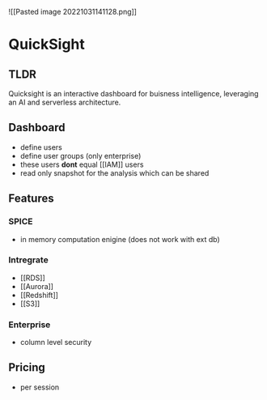 ![[Pasted image 20221031141128.png]]
# QuickSight

## TLDR
Quicksight is an interactive dashboard for buisness intelligence, leveraging an AI and serverless architecture.

## Dashboard
- define users
- define user groups (only enterprise)
- these users **dont** equal  [[IAM]] users
- read only snapshot for the analysis which can be shared

## Features

### SPICE
- in memory computation enigine (does not work with ext db)

### Intregrate
- [[RDS]]
- [[Aurora]]
- [[Redshift]]
- [[S3]]

### Enterprise
- column level security

## Pricing 
- per session 

